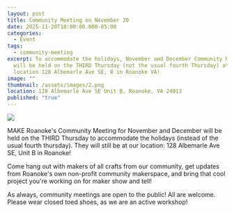 ```yaml
---
layout: post
title: Community Meeting on November 20
date: 2025-11-20T18:00:00.000-05:00
categories:
  - Event
tags:
  - community-meeting
excerpt: To accommodate the holidays, November and December Community Meetings
  will be held on the THIRD Thursday (not the usual fourth Thursday) at our
  location 128 Albemarle Ave SE, B in Roanoke VA!
image: ""
thumbnail: /assets/images/2.png
location: 128 Albemarle Ave SE Unit B, Roanoke, VA 24013
published: "true"
---
```

![](/assets/images/2.png)

MAKE Roanoke's Community Meeting for November and December will be held on the THIRD Thursday to accommodate the holidays (instead of the usual fourth thursday). They will still be at our location: 128 Albemarle Ave SE, Unit B in Roanoke!

Come hang out with makers of all crafts from our community, get updates from Roanoke's own non-profit community makerspace, and bring that cool project you're working on for maker show and tell!

As always, community meetings are open to the public! All are welcome. Please wear closed toed shoes, as we are an active workshop!
